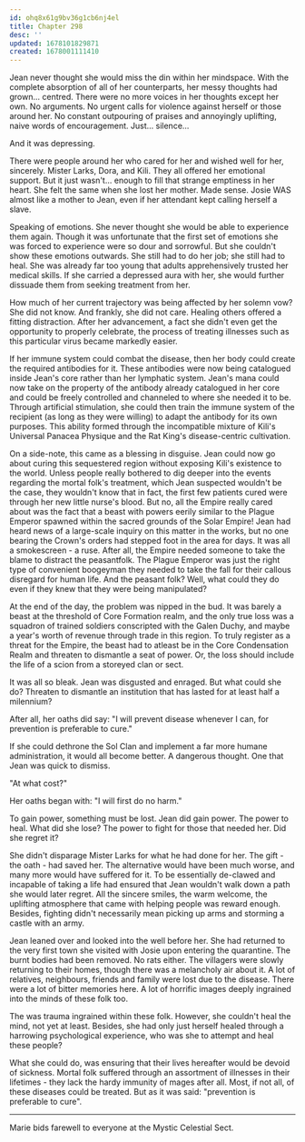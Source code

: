 ```yaml
---
id: ohq8x61g9bv36g1cb6nj4el
title: Chapter 298
desc: ''
updated: 1678101829871
created: 1678001111410
---
```


Jean never thought she would miss the din within her mindspace. With the complete absorption of all of her counterparts, her messy thoughts had grown... centred. There were no more voices in her thoughts except her own. No arguments. No urgent calls for violence against herself or those around her. No constant outpouring of praises and annoyingly uplifting, naive words of encouragement. Just... silence...

And it was depressing.

There were people around her who cared for her and wished well for her, sincerely. Mister Larks, Dora, and Kili. They all offered her emotional support. But it just wasn't... enough to fill that strange emptiness in her heart. She felt the same when she lost her mother. Made sense. Josie WAS almost like a mother to Jean, even if her attendant kept calling herself a slave.

Speaking of emotions. She never thought she would be able to experience them again. Though it was unfortunate that the first set of emotions she was forced to experience were so dour and sorrowful. But she couldn't show these emotions outwards. She still had to do her job; she still had to heal. She was already far too young that adults apprehensively trusted her medical skills. If she carried a depressed aura with her, she would further dissuade them from seeking treatment from her.

How much of her current trajectory was being affected by her solemn vow? She did not know. And frankly, she did not care. Healing others offered a fitting distraction. After her advancement, a fact she didn't even get the opportunity to properly celebrate, the process of treating illnesses such as this particular virus became markedly easier.

If her immune system could combat the disease, then her body could create the required antibodies for it. These antibodies were now being catalogued inside Jean's core rather than her lymphatic system. Jean's mana could now take on the property of the antibody already catalogued in her core and could be freely controlled and channeled to where she needed it to be. Through artificial stimulation, she could then train the immune system of the recipient (as long as they were willing) to adapt the antibody for its own purposes. This ability formed through the incompatible mixture of Kili's Universal Panacea Physique and the Rat King's disease-centric cultivation.

On a side-note, this came as a blessing in disguise. Jean could now go about curing this sequestered region without exposing Kili's existence to the world. Unless people really bothered to dig deeper into the events regarding the mortal folk's treatment, which Jean suspected wouldn't be the case, they wouldn't know that in fact, the first few patients cured were through her new little nurse's blood. But no, all the Empire really cared about was the fact that a beast with powers eerily similar to the Plague Emperor spawned within the sacred grounds of the Solar Empire! Jean had heard news of a large-scale inquiry on this matter in the works, but no one bearing the Crown's orders had stepped foot in the area for days. It was all a smokescreen - a ruse. After all, the Empire needed someone to take the blame to distract the peasantfolk. The Plague Emperor was just the right type of convenient boogeyman they needed to take the fall for their callous disregard for human life. And the peasant folk? Well, what could they do even if they knew that they were being manipulated?

At the end of the day, the problem was nipped in the bud. It was barely a beast at the threshold of Core Formation realm, and the only true loss was a squadron of trained soldiers conscripted with the Galen Duchy, and maybe a year's worth of revenue through trade in this region. To truly register as a threat for the Empire, the beast had to atleast be in the Core Condensation Realm and threaten to dismantle a seat of power. Or, the loss should include the life of a scion from a storeyed clan or sect.

It was all so bleak. Jean was disgusted and enraged. But what could she do? Threaten to dismantle an institution that has lasted for at least half a milennium?

After all, her oaths did say: "I will prevent disease whenever I can, for prevention is preferable to cure."

If she could dethrone the Sol Clan and implement a far more humane administration, it would all become better. A dangerous thought. One that Jean was quick to dismiss.

"At what cost?"

Her oaths began with: "I will first do no harm."

To gain power, something must be lost. Jean did gain power. The power to heal. What did she lose? The power to fight for those that needed her. Did she regret it?

She didn't disparage Mister Larks for what he had done for her. The gift - the oath - had saved her. The alternative would have been much worse, and many more would have suffered for it. To be essentially de-clawed and incapable of taking a life had ensured that Jean wouldn't walk down a path she would later regret. All the sincere smiles, the warm welcome, the uplifting atmosphere that came with helping people was reward enough. Besides, fighting didn't necessarily mean picking up arms and storming a castle with an army.

Jean leaned over and looked into the well before her. She had returned to the very first town she visited with Josie upon entering the quarantine. The burnt bodies had been removed. No rats either. The villagers were slowly returning to their homes, though there was a melancholy air about it. A lot of relatives, neighbours, friends and family were lost due to the disease. There were a lot of bitter memories here. A lot of horrific images deeply ingrained into the minds of these folk too.

The was trauma ingrained within these folk. However, she couldn't heal the mind, not yet at least. Besides, she had only just herself healed through a harrowing psychological experience, who was she to attempt and heal these people?

What she could do, was ensuring that their lives hereafter would be devoid of sickness. Mortal folk suffered through an assortment of illnesses in their lifetimes - they lack the hardy immunity of mages after all. Most, if not all, of these diseases could be treated. But as it was said: "prevention is preferable to cure".



____

Marie bids farewell to everyone at the Mystic Celestial Sect.